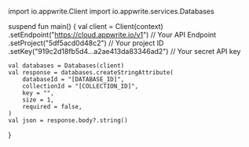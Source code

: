 import io.appwrite.Client
import io.appwrite.services.Databases

suspend fun main() {
    val client = Client(context)
      .setEndpoint("https://cloud.appwrite.io/v1") // Your API Endpoint
      .setProject("5df5acd0d48c2") // Your project ID
      .setKey("919c2d18fb5d4...a2ae413da83346ad2") // Your secret API key

    val databases = Databases(client)
    val response = databases.createStringAttribute(
        databaseId = "[DATABASE_ID]",
        collectionId = "[COLLECTION_ID]",
        key = "",
        size = 1,
        required = false,
    )
    val json = response.body?.string()
}